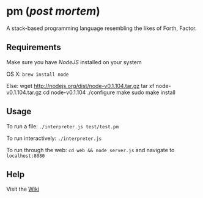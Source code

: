 # pm (*post mortem*)

A stack-based programming language resembling the likes of Forth, Factor.

## Requirements

Make sure you have *NodeJS* installed on your system
  
OS X: ``brew install node``

Else: 
    wget http://nodejs.org/dist/node-v0.1.104.tar.gz
    tar xf node-v0.1.104.tar.gz
    cd node-v0.1.104
    ./configure
    make
    sudo make install



## Usage

To run a file: ``./interpreter.js test/test.pm``
  
To run interactively: ``./interpreter.js``

To run through the web: ``cd web && node server.js`` and navigate to ``localhost:8080``

## Help

Visit the [Wiki](http://github.com/pheuter/pm/wiki)